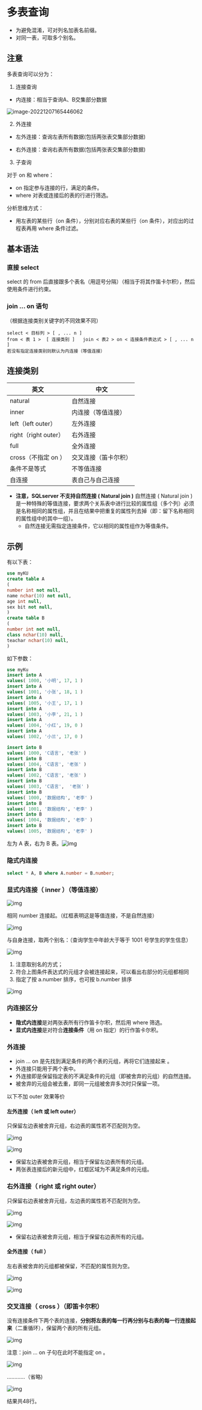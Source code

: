 # 多表查询

- 为避免混淆，可对列名加表名前缀。
- 对同一表，可取多个别名。

## 注意

多表查询可以分为：

1. 连接查询

  - 内连接：相当于查询A、B交集部分数据

  ![image-20221207165446062](images/多表查询/image-20221207165446062.png) 

2. 外连接

  - 左外连接：查询左表所有数据(包括两张表交集部分数据)

  - 右外连接：查询右表所有数据(包括两张表交集部分数据)

3. 子查询

对于 on 和 where：

- on 指定参与连接的行，满足的条件。
- where 对表或连接后的表的行进行筛选。

分析思维方式：

- 用左表的某些行（on 条件），分别对应右表的某些行（on 条件），对应出的过程表再用 where 条件过滤。

## 基本语法

### 直接 select

select 的 from 后直接跟多个表名（用逗号分隔）（相当于将其作笛卡尔积），然后使用条件进行约束。

### join ... on 语句

（根据连接类别关键字的不同效果不同）

```
select < 目标列 > [ , ... n ]
from < 表 1 >  [ 连接类别 ]   join < 表2 > on < 连接条件表达式 > [ , ... n ]
若没有指定连接类别则默认为内连接（等值连接）
```

## 连接类别

| 英文 | 中文 |
| ---- | ---- |
| natural			|		自然连接 |
| inner				|	内连接（等值连接）|
| left（left outer）		|	左外连接 |
| right（right outer）	|	右外连接 |
| full					|	全外连接 |
| cross（不指定 on ）	|	交叉连接（笛卡尔积） |
| 条件不是等式			|	不等值连接 |
| 自连接	|	表自己与自己连接 |

- **注意，SQLserver 不支持自然连接 ( Natural join )**
	自然连接 ( Natural join ) 是一种特殊的等值连接，要求两个关系表中进行比较的属性组（多个列）必须是名称相同的属性组，并且在结果中把重复的属性列去掉（即：留下名称相同的属性组中的其中一组）。
	- 自然连接无需指定连接条件，它以相同的属性组作为等值条件。

## 示例

有以下表：

```sql
use myKU
create table A
(
number int not null,
name nchar(10) not null,
age int null, 
sex bit not null,
)
create table B
(
number int not null,
class nchar(10) null,
teachar nchar(10) null,
)
```

如下参数：

```sql
use myKu
insert into A
values( 1000, '小明', 17, 1 )
insert into A
values( 1001, '小张', 18, 1 )
insert into A
values( 1005, '小王', 17, 1 )
insert into A
values( 1003, '小李', 21, 1 )
insert into A
values( 1004, '小红', 19, 0 )
insert into A
values( 1002, '小兰', 17, 0 )

insert into B
values( 1000, 'C语言', '老张' )
insert into B
values( 1004, 'C语言', '老张' )
insert into B
values( 1002, 'C语言', '老张' )
insert into B
values( 1003, 'C语言',  '老张' )
insert into B
values( 1000, '数据结构', '老李' )
insert into B
values( 1001, '数据结构', '老李' )
insert into B
values( 1004, '数据结构', '老李' )
insert into B
values( 1005, '数据结构', '老李' )
```

左为 A 表，右为 B 表。![img](images/多表查询/clipboard.png)

### 隐式内连接

```sql
select * A, B where A.number = B.number;
```

### 显式内连接（ inner ）（等值连接）

![img](images/多表查询/clipboard-16410170361401.png)

相同 number 连接起。（红框表明这是等值连接，不是自然连接）

![img](images/多表查询/clipboard-16410170786792.png)

与自身连接，取两个别名：（查询学生中年龄大于等于 1001 号学生的学生信息）

![img](images/多表查询/clipboard-16410170977943.png)

1. 注意取别名的方式；
2. 符合上图条件表达式的元组才会被连接起来，可以看出右部分的元组都相同
3. 指定了按 a.number 排序，也可按 b.number 排序

![img](images/多表查询/clipboard-16410171242844.png)

### 内连接区分

- **隐式内连接**是对两张表所有行作笛卡尔积，然后用 where 筛选。
- **显式内连接**是对符合**连接条件**（用 on 指定）的行作笛卡尔积。

### 外连接

- join ... on 是先找到满足条件的两个表的元组，再将它们连接起来 。
- 外连接只能用于两个表中。
- 外连接即是保留指定表的不满足条件的元组（即被舍弃的元组）的自然连接。
- 被舍弃的元组会被去重，即同一元组被舍弃多次时只保留一项。

以下不加 outer 效果等价

#### 左外连接（ left 或 left outer）

只保留左边表被舍弃元组，右边表的属性若不匹配则为空。

![img](images/多表查询/clipboard-16410172060855.png)

![img](images/多表查询/clipboard-16410172110876.png)

- 保留左边表被舍弃元组，相当于保留左边表所有的元组。
- 两张表连接后的新元组中，红框区域为不满足条件的元组。

### 右外连接（ right 或 right outer）

只保留右边表被舍弃元组，左边表的属性若不匹配则为空。

![img](images/多表查询/clipboard-16410172465697.png)

![img](images/多表查询/clipboard-16410172509848.png)

- 保留右边表被舍弃元组，相当于保留右边表所有的元组。

#### 全外连接（ full ）

左右表被舍弃的元组都被保留，不匹配的属性则为空。

![img](images/多表查询/clipboard-16410172834849.png)

![img](images/多表查询/clipboard-164101728773010.png)

### 交叉连接（ cross ）（即笛卡尔积）

没有连接条件下两个表的连接，**分别将左表的每一行再分别与右表的每一行连接起来**（二重循环），保留两个表的所有元组。

![img](images/多表查询/clipboard-164101730947811.png)

注意：join ... on 子句在此时不能指定 on 。

![img](images/多表查询/clipboard-164101732693312.png)

…………（省略)

![img](images/多表查询/clipboard-164101734734013.png)

结果共48行。

